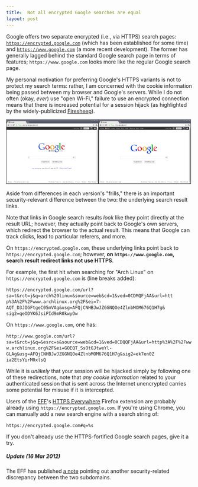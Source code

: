 ```yaml
---
title:  Not all encrypted Google searches are equal
layout: post
---
```

Google offers two separate encrypted (i.e., via HTTPS) search pages:
[`https://encrypted.google.com`][google_encrypted] (which has been established for some time) and
[`https://www.google.com`][google_www] (a more recent development). The former has generally lagged
behind the standard Google search page in terms of features; `https://www.google.com` looks more
like the regular Google search page.

My personal motivation for preferring Google's HTTPS variants is not to protect my search terms:
rather, I am concerned with the cookie information being passed between my browser and Google's
servers. While I do not often (okay, _ever_) use "open Wi-Fi," failure to use an encrypted
connection means that there is increased potential for a session hijack (as highlighted by the
widely-publicized [Firesheep][firesheep]).

<div class="imgs">
  <a href="/blog/assets/g_https_encrypted.png"><img src="/blog/assets/g_https_encrypted.png" width="250" height="174"></a><a href="/blog/assets/g_https_www.png"><img src="/blog/assets/g_https_www.png" width="250" height="174"></a>
</div>

Aside from differences in each version's "frills," there is an important security-relevant
difference between the two: the underlying search result links.

Note that links in Google search results _look_ like they point directly at the result URL; however,
they actually point back to Google's own servers, which redirect the browser to the actual result.
This means that Google can track clicks, lead to particular referers, and more.

On `https://encrypted.google.com`, these underlying links point back to
`https://encrypted.google.com`; however, **on `https://www.google.com`, search result redirect links
not use HTTPS**.

For example, the first hit when searching for "Arch Linux" on `https://encrypted.google.com` is
(line breaks added):

    https://encrypted.google.com/url?sa=t&rct=j&q=arch%20linux&source=web&cd=1&ved=0CDMQFjAA&url=htt
    p%3A%2F%2Fwww.archlinux.org%2F&ei=7-AQT_D3JIGFtgeC05mVAg&usg=AFQjCNHBJwJZGGNQOe4ZlnbMOM676Q1H7g&
    sig2=qeODYK6JsiPId9mR0kwyOw

On `https://www.google.com`, one has:

    http://www.google.com/url?sa=t&rct=j&q=&esrc=s&source=web&cd=1&ved=0CDQQFjAA&url=http%3A%2F%2Fww
    w.archlinux.org%2F&ei=GOEQT_SsOtGJtweYl-GLAg&usg=AFQjCNHBJwJZGGNQOe4ZlnbMOM676Q1H7g&sig2=ek7en0Z
    ia2EtsYirM0xlsQ

While it is _unlikely_ that your session will be hijacked simply by following one of these
redirections, note that _any cookie information_ related to your authenticated session that is sent
across the Internet unencrypted carries some potential for misuse if it is intercepted.

Users of the [EFF][eff]'s [HTTPS Everywhere][https_everywhere] Firefox extension are probably
already using `https://encrypted.google.com`. If you're using Chrome, you can manually add a new
search engine with a search string of:

    https://encrypted.google.com#q=%s

If you don't already use the HTTPS-fortified Google search pages, give it a try.

##### _Update (16 Mar 2012)_

The EFF has published [a note][eff_note] pointing out another security-related discrepancy between
the two subdomains.

[google_encrypted]: https://encrypted.google.com
[google_www]:       https://www.google.com
[firesheep]:        http://codebutler.com/firesheep
[eff]:              https://www.eff.org/
[https_everywhere]: https://www.eff.org/https-everywhere
[eff_note]:         https://www.eff.org/deeplinks/2011/10/google-encrypts-more-searches
